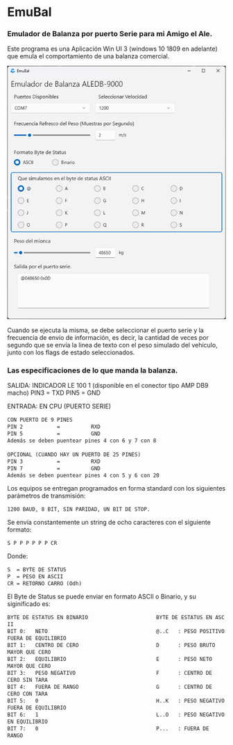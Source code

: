 # EmuBal
### Emulador de Balanza por puerto Serie para mi Amigo el Ale.

Este programa es una Aplicación Win UI 3 (windows 10 1809 en adelante) que emula el comportamiento de una balanza comercial.

[<img src="EmuBal.png">](https://geltec.com.com/EmuBal)

Cuando se ejecuta la misma, se debe seleccionar el puerto serie y la frecuencia de envío de información, es decir, la cantidad de veces por segundo que se envía la linea de texto con el peso simulado del vehículo, junto con los flags de estado seleccionados.

### Las especificaciones de lo que manda la balanza.

SALIDA:  INDICADOR LE 100 1  (disponible en el conector tipo AMP DB9 macho)
PIN3         =      TXD
PIN5         =      GND
 
ENTRADA: EN CPU  (PUERTO SERIE)

    CON PUERTO DE 9 PINES
    PIN 2           =          RXD
    PIN 5           =          GND
    Además se deben puentear pines 4 con 6 y 7 con 8

    OPCIONAL (CUANDO HAY UN PUERTO DE 25 PINES)
    PIN 3           =          RXD
    PIN 7           =          GND
    Además se deben puentear pines 4 con 5 y 6 con 20

Los equipos se entregan programados en forma standard con los siguientes parámetros de transmisión: 
 
    1200 BAUD, 8 BIT, SIN PARIDAD, UN BIT DE STOP.
 
Se envía constantemente un string de ocho caracteres con el siguiente formato:           
 
    S P P P P P P CR
 
Donde: 

    S  = BYTE DE STATUS
    P  = PESO EN ASCII
    CR = RETORNO CARRO (Odh)

El Byte de Status se puede enviar en formato ASCII o Binario, y su siginificado es:
 
    BYTE DE ESTATUS EN BINARIO                      BYTE DE ESTATUS EN ASC II
    BIT 0:   NETO                                   @..C   : PESO POSITIVO FUERA DE EQUILIBRIO
    BIT 1:   CENTRO DE CERO                         D      : PESO BRUTO MAYOR QUE CERO
    BIT 2:   EQUILIBRIO                             E      : PESO NETO MAYOR QUE CERO
    BIT 3:   PESO NEGATIVO                          F      : CENTRO DE CERO SIN TARA
    BIT 4:   FUERA DE RANGO                         G      : CENTRO DE CERO CON TARA
    BIT 5:   0                                      H..K   : PESO NEGATIVO FUERA DE EQUILIBRIO
    BIT 6:   1                                      L..O   : PESO NEGATIVO EN EQUILIBRIO
    BIT 7:   0                                      P...   : FUERA DE RANGO

